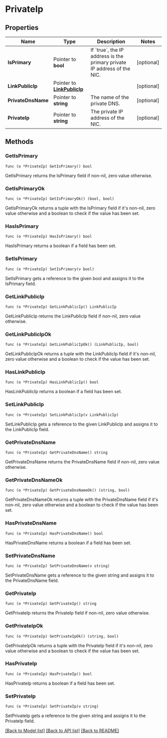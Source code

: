 # PrivateIp

## Properties

Name | Type | Description | Notes
------------ | ------------- | ------------- | -------------
**IsPrimary** | Pointer to **bool** | If &#x60;true&#x60;, the IP address is the primary private IP address of the NIC. | [optional] 
**LinkPublicIp** | Pointer to [**LinkPublicIp**](LinkPublicIp.md) |  | [optional] 
**PrivateDnsName** | Pointer to **string** | The name of the private DNS. | [optional] 
**PrivateIp** | Pointer to **string** | The private IP address of the NIC. | [optional] 

## Methods

### GetIsPrimary

`func (o *PrivateIp) GetIsPrimary() bool`

GetIsPrimary returns the IsPrimary field if non-nil, zero value otherwise.

### GetIsPrimaryOk

`func (o *PrivateIp) GetIsPrimaryOk() (bool, bool)`

GetIsPrimaryOk returns a tuple with the IsPrimary field if it's non-nil, zero value otherwise
and a boolean to check if the value has been set.

### HasIsPrimary

`func (o *PrivateIp) HasIsPrimary() bool`

HasIsPrimary returns a boolean if a field has been set.

### SetIsPrimary

`func (o *PrivateIp) SetIsPrimary(v bool)`

SetIsPrimary gets a reference to the given bool and assigns it to the IsPrimary field.

### GetLinkPublicIp

`func (o *PrivateIp) GetLinkPublicIp() LinkPublicIp`

GetLinkPublicIp returns the LinkPublicIp field if non-nil, zero value otherwise.

### GetLinkPublicIpOk

`func (o *PrivateIp) GetLinkPublicIpOk() (LinkPublicIp, bool)`

GetLinkPublicIpOk returns a tuple with the LinkPublicIp field if it's non-nil, zero value otherwise
and a boolean to check if the value has been set.

### HasLinkPublicIp

`func (o *PrivateIp) HasLinkPublicIp() bool`

HasLinkPublicIp returns a boolean if a field has been set.

### SetLinkPublicIp

`func (o *PrivateIp) SetLinkPublicIp(v LinkPublicIp)`

SetLinkPublicIp gets a reference to the given LinkPublicIp and assigns it to the LinkPublicIp field.

### GetPrivateDnsName

`func (o *PrivateIp) GetPrivateDnsName() string`

GetPrivateDnsName returns the PrivateDnsName field if non-nil, zero value otherwise.

### GetPrivateDnsNameOk

`func (o *PrivateIp) GetPrivateDnsNameOk() (string, bool)`

GetPrivateDnsNameOk returns a tuple with the PrivateDnsName field if it's non-nil, zero value otherwise
and a boolean to check if the value has been set.

### HasPrivateDnsName

`func (o *PrivateIp) HasPrivateDnsName() bool`

HasPrivateDnsName returns a boolean if a field has been set.

### SetPrivateDnsName

`func (o *PrivateIp) SetPrivateDnsName(v string)`

SetPrivateDnsName gets a reference to the given string and assigns it to the PrivateDnsName field.

### GetPrivateIp

`func (o *PrivateIp) GetPrivateIp() string`

GetPrivateIp returns the PrivateIp field if non-nil, zero value otherwise.

### GetPrivateIpOk

`func (o *PrivateIp) GetPrivateIpOk() (string, bool)`

GetPrivateIpOk returns a tuple with the PrivateIp field if it's non-nil, zero value otherwise
and a boolean to check if the value has been set.

### HasPrivateIp

`func (o *PrivateIp) HasPrivateIp() bool`

HasPrivateIp returns a boolean if a field has been set.

### SetPrivateIp

`func (o *PrivateIp) SetPrivateIp(v string)`

SetPrivateIp gets a reference to the given string and assigns it to the PrivateIp field.


[[Back to Model list]](../README.md#documentation-for-models) [[Back to API list]](../README.md#documentation-for-api-endpoints) [[Back to README]](../README.md)


